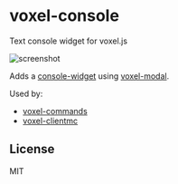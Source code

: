 # voxel-console

Text console widget for voxel.js

![screenshot](http://i.imgur.com/rGkNC5K.png "Screenshot")

Adds a [console-widget](https://github.com/deathcap/console-widget) using
[voxel-modal](https://github.com/deathcap/voxel-modal).

Used by:

* [voxel-commands](https://github.com/deathcap/voxel-commands)
* [voxel-clientmc](https://github.com/deathcap/voxel-clientmc)

## License

MIT

